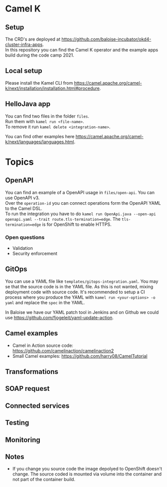 # Camel K
## Setup
The CRD's are deployed at https://github.com/baloise-incubator/okd4-cluster-infra-apps.  
In this repository you can find the Camel K operator and the example apps build during the code camp 2021.

## Local setup
Please install the Kamel CLI from https://camel.apache.org/camel-k/next/installation/installation.html#procedure.

## HelloJava app
You can find two files in the folder `files`.  
Run them with `kamel run <file-name>`.  
To remove it run `kamel delete <integration-name>`.  

You can find other examples here https://camel.apache.org/camel-k/next/languages/languages.html.

# Topics
## OpenAPI
You can find an example of a OpenAPI usage in `files/open-api`. You can use OpenAPI v3.  
Over the `operation-id` you can connect operations form the OpenAPI YAML to the Camel DSL.  
To run the integration you have to do `kamel run OpenApi.java --open-api openapi.yaml --trait route.tls-termination=edge`. 
The `tls-termination=edge` is for OpenShift to enable HTTPS.

### Open questions
- Validation
- Security enforcement

## GitOps
You can use a YAML file like `templates/gitops-integration.yaml`. You may se that the source code is in the YAML
file. As this is not wanted, mixing deployment code with source code. It's recommended to setup a CI process
where you produce the YAML with `kamel run <your-options> -o yaml` and replace the `spec` in the YAML.

In Baloise we have our YAML patch tool in Jenkins and on Github we could use https://github.com/fjogeleit/yaml-update-action.

## Camel examples
- Camel in Action source code: https://github.com/camelinaction/camelinaction2
- Small Camel examples: https://github.com/harry08/CamelTutorial

## Transformations
## SOAP request
## Connected services
## Testing
## Monitoring

## Notes
- If you change you source code the image depolyed to OpenShift doesn't change. The source coded is mounted via volume into the container and not part of the container build.
